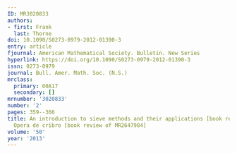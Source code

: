 ```yaml
---
ID: MR3020833
authors:
- first: Frank
  last: Thorne
doi: 10.1090/S0273-0979-2012-01390-3
entry: article
fjournal: American Mathematical Society. Bulletin. New Series
hyperlink: https://doi.org/10.1090/S0273-0979-2012-01390-3
issn: 0273-0979
journal: Bull. Amer. Math. Soc. (N.S.)
mrclass:
  primary: 00A17
  secondary: []
mrnumber: '3020833'
number: '2'
pages: 359--366
title: An introduction to sieve methods and their applications [book review of MR2200366];
  Opera de cribro [book review of MR2647984]
volume: '50'
year: '2013'
---
```

